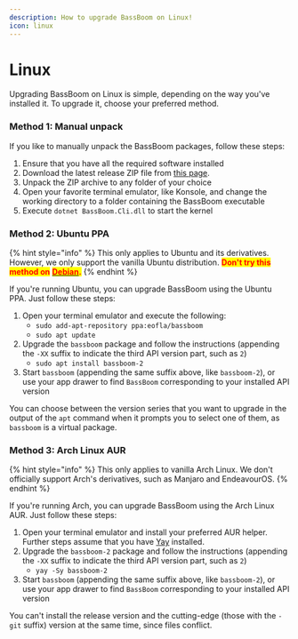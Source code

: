 ```yaml
---
description: How to upgrade BassBoom on Linux!
icon: linux
---
```


# Linux

Upgrading BassBoom on Linux is simple, depending on the way you've installed it. To upgrade it, choose your preferred method.

### Method 1: Manual unpack

If you like to manually unpack the BassBoom packages, follow these steps:

1. Ensure that you have all the required software installed
2. Download the latest release ZIP file from [this page](https://github.com/Aptivi/BassBoom/releases).
3. Unpack the ZIP archive to any folder of your choice
4. Open your favorite terminal emulator, like Konsole, and change the working directory to a folder containing the BassBoom executable
5. Execute `dotnet BassBoom.Cli.dll` to start the kernel

### Method 2: Ubuntu PPA

{% hint style="info" %}
This only applies to Ubuntu and its derivatives. However, we only support the vanilla Ubuntu distribution. <mark style="color:red;">**Don't try this method on**</mark> [<mark style="color:red;">**Debian**</mark>](https://wiki.debian.org/DontBreakDebian#Don.27t_make_a_FrankenDebian)<mark style="color:red;">**.**</mark>
{% endhint %}

If you're running Ubuntu, you can upgrade BassBoom using the Ubuntu PPA. Just follow these steps:

1. Open your terminal emulator and execute the following:
   * `sudo add-apt-repository ppa:eofla/bassboom`
   * `sudo apt update`
2. Upgrade the `bassboom` package and follow the instructions (appending the `-XX` suffix to indicate the third API version part, such as `2`)
   * `sudo apt install bassboom-2`
3. Start `bassboom` (appending the same suffix above, like `bassboom-2`), or use your app drawer to find `BassBoom` corresponding to your installed API version

You can choose between the version series that you want to upgrade in the output of the `apt` command when it prompts you to select one of them, as `bassboom` is a virtual package.

### Method 3: Arch Linux AUR

{% hint style="info" %}
This only applies to vanilla Arch Linux. We don't officially support Arch's derivatives, such as Manjaro and EndeavourOS.
{% endhint %}

If you're running Arch, you can upgrade BassBoom using the Arch Linux AUR. Just follow these steps:

1. Open your terminal emulator and install your preferred AUR helper. Further steps assume that you have [Yay](https://github.com/Jguer/yay) installed.
2. Upgrade the `bassboom-2` package and follow the instructions (appending the `-XX` suffix to indicate the third API version part, such as `2`)
   * `yay -Sy bassboom-2`
3. Start `bassboom` (appending the same suffix above, like `bassboom-2`), or use your app drawer to find `BassBoom` corresponding to your installed API version

You can't install the release version and the cutting-edge (those with the `-git` suffix) version at the same time, since files conflict.
